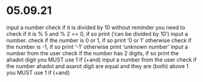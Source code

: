 # 05.09.21

input a number check if it is divided by 10 without reminder
you need to check if it is % 5 and % 2 == 0, if so print (‘can be divided by 10’)
input a number. check if the number is 0 or 1, if so print ‘0 or 1’
otherwise check if the number is -1, if so print ‘-1’
otherwise print ‘unknown number’
input a number from the user
check if the number has 2 digits, if so print the ahadot digit
you MUST use 1 if (+and)
input a number from the user
check if the number ahadot and asarot digit are equal and they are (both) above 1
you MUST use 1 if (+and)
